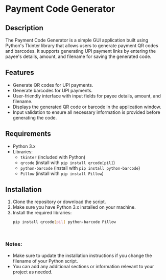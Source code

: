 # Payment Code Generator

## Description
The Payment Code Generator is a simple GUI application built using Python's Tkinter library that allows users to generate payment QR codes and barcodes. It supports generating UPI payment links by entering the payee's details, amount, and filename for saving the generated code.

## Features
- Generate QR codes for UPI payments.
- Generate barcodes for UPI payments.
- User-friendly interface with input fields for payee details, amount, and filename.
- Displays the generated QR code or barcode in the application window.
- Input validation to ensure all necessary information is provided before generating the code.

## Requirements
- Python 3.x
- Libraries:
  - `tkinter` (included with Python)
  - `qrcode` (install with `pip install qrcode[pil]`)
  - `python-barcode` (install with `pip install python-barcode`)
  - `Pillow` (install with `pip install Pillow`)

## Installation
1. Clone the repository or download the script.
2. Make sure you have Python 3.x installed on your machine.
3. Install the required libraries:
   ```bash
   pip install qrcode[pil] python-barcode Pillow




### Notes:
- Make sure to update the installation instructions if you change the filename of your Python script.
- You can add any additional sections or information relevant to your project as needed.
